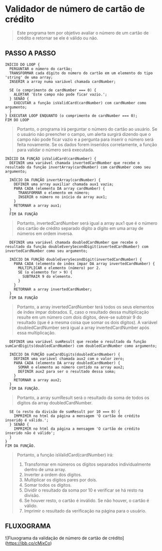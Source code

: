 # Validador de número de cartão de crédito

>Este programa tem por objetivo avaliar o número de um cartão de crédito e retornar se ele é válido ou não.

## PASSO A PASSO

    INÍCIO DO LOOP {
      PERGUNTAR o número do cartão;
      TRANSFORMAR cada dígito do número do cartão em um elemento do tipo 'string' de uma array;
      INSERIR a array numa variável chamada cardNumber;

      SE (o comprimento de cardNumber === 0) {
        ALERTAR 'Este campo não pode ficar vazio.';
      } SENÃO {
        EXECUTAR a função isValidCard(cardNumber) com cardNumber como argumento;
      }
    } EXECUTAR LOOP ENQUANTO (o comprimento de cardNumber === 0);
    FIM DO LOOP

>Portanto, o programa irá perguntar o número do cartão ao usuário. Se o usuário não preencher o campo, um alerta surgirá dizendo que o campo não pode ficar vazio e a pergunta para inserir o número será feita novamente. Se os dados forem inseridos corretamente, a função para validar o número será executada.

    INÍCIO DA FUNÇÃO isValidCard(cardNumber) {
      DEFINIR uma variável chamada invertedCardNumber que recebe o resultado da função invertArray(cardNumber) com cardNumber como seu argumento;

      INÍCIO DA FUNÇÃO invertArray(cardNumber) {
        DEFINIR uma array auxiliar chamada aux1 vazia;
        PARA CADA (elemento DA array cardNumber) {
          TRANSFORMAR o elemento em número;
          INSERIR o número no início da array aux1;
        }
        RETORNAR a array aux1;
      }
      FIM DA FUNÇÃO

>Portanto, invertedCardNumber será igual a array aux1 que é o número dos cartão de crédito separado dígito a dígito em uma array de números em ordem inversa.

      DEFINIR uma variável chamada doubledCardNumber que recebe o resultado da função doubleEverySecondDigit(invertedCardNumber) com invertedCardNumber como seu argumento;

      INÍCIO DA FUNÇÃO doubleEverySecondDigit(invertedCardNumber) {
        PARA CADA (elemento de index ímpar DA array invertedCardNumber) {
          MULTIPLICAR o elemento (número) por 2.
          SE (o elemento for > 9) {
            SUBTRAIR 9 do elemento.
          }
        }
        RETORNAR a array invertedCardNumber;
      }
      FIM DA FUNÇÃO

>Portanto, a array invertedCardNumber terá todos os seus elementos de índex ímpar dobrados. E, caso o resultado dessa multiplicação resulte em um número com dois dígitos, deve-se subtrair 9 do resultado (que é a mesma coisa que somar os dois dígitos). A variável doubledCardNumber será igual a array invertedCardNumber após essa multiplicação.

      DEFINIR uma variável sumResult que recebe o resultado da função sumCardDigits(doubledCardNumber) com doubledCardNumber como argumento;

      INÍCIO DA FUNÇÃO sumCardDigits(doubledCardNumber) {
        DEFINIR uma variável chamada aux2 com o valor zero;
        PARA CADA (elemento DA array doubledCardNumber) {
          SOMAR o elemento ao número contido na array aux2;
          DEFINIR aux2 para ser o resultado dessa soma;
        }
        RETORNAR a array aux2;
      }
      FIM DA FUNÇÃO.

>Portanto, a array sumResult será o resultado da soma de todos os dígitos da array doubledCardNumber.

      SE (o resto da divisão de sumResult por 10 === 0) {
        IMPRIMIR no html da página a mensagem 'O cartão de crédito inserido é válido.';
      } SENÃO {
        IMPRIMIR no html da página a mensagem 'O cartão de crédito inserido não é válido';
      }
    }
    FIM DA FUNÇÃO.

> Portanto, a função isValidCard(cardNumber) irá:
>  1) Transformar em números os dígitos separados individualmente dentro de uma array.
>  2) Inverter a ordem dos dígitos.
>  3) Multiplicar os dígitos pares por dois.
>  4) Somar todos os dígitos.
>  5) Dividir o resultado da soma por 10 e verificar se há resto na divisão.
>  6) Se houver resto, o cartão é inválido. Se não houver, o cartão é válido.
>  7) Imprimir o resultado da verificação na página para o usuário.

## FLUXOGRAMA

![Fluxograma da validação de número de cartão de crédito] (https://ibb.co/cMjxCo)
